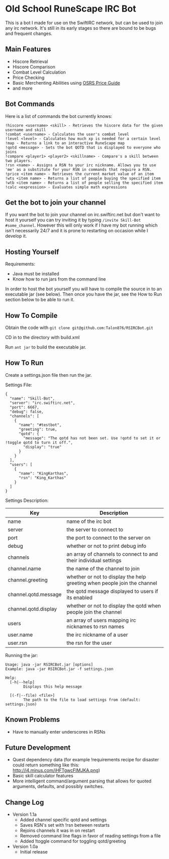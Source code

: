 Old School RuneScape IRC Bot
============================

This is a bot I made for use on the SwiftIRC network, but can be used to join any irc network. It's still in its early stages so there are bound to be bugs and frequent changes.

Main Features
--------

* Hiscore Retrieval
* Hiscore Comparison
* Combat Level Calculation
* Price Checking
* Basic Merchenting Abilities using [OSRS Price Guide](http://forums.zybez.net/pages/2007-price-guide)
* and more

Bot Commands
--------

Here is a list of commands the bot currently knows:

    !hiscore <username> <skill> - Retrieves the hiscore data for the given username and skill
    !combat <username> - Calculates the user's combat level
    !level <level> - Calculates how much xp is needed for a certain level
    !map - Returns a link to an interactive RuneScape map
    !qotd <message> - Sets the bot QOTD that is displayed to everyone who joins
    !compare <player1> <player2> <skillname> - Compare's a skill between two players.
    !rsn <name> - Assigns a RSN to your irc nickname. Allows you to use 'me' as a substitute for your RSN in commands that require a RSN.
    !price <item name> - Retrieves the current market value of an item
    !wts <item name> - Returns a list of people buying the specified item
    !wtb <item name> - Returns a list of people selling the specified item
    !calc <expression> - Evaluates simple math expressions

Get the bot to join your channel
--------------------------------
If you want the bot to join your channel on irc.swiftirc.net but don't want to host it yourself you can try inviting it by typing `/invite Skill-Bot #some_channel`. However this will only work if I have my bot running which isn't necessarily 24/7 and it is prone to restarting on occasion while I develop it.


Hosting Yourself
----------------
Requirements:

* Java must be installed
* Know how to run jars from the command line

In order to host the bot yourself you will have to compile the source in to an executable jar (see below).
Then once you have the jar, see the How to Run section below to be able to run it.

How To Compile
--------------

Obtain the code with `git clone git@github.com:Talon876/RSIRCBot.git`

CD in to the directory with build.xml

Run `ant jar` to build the executable jar.


How To Run
----------
Create a settings.json file then run the jar.

Settings File:

    {
      "name": "Skill-Bot",
      "server": "irc.swiftirc.net",
      "port": 6667,
      "debug": false,
      "channels": [
        {
          "name": "#testbot",
          "greeting": true,
          "qotd": {
            "message": "The qotd has not been set. Use !qotd to set it or !toggle qotd to turn it off.",
            "display": "true"
          }
        }
      ],
      "users": [
        {
          "name": "KingKarthas",
          "rsn": "King_Karthas"
        }
      ]
    }

Settings Description:

|Key|Description|
|---|-----------|
|name| name of the irc bot|
|server | the server to connect to|
|port | the port to connect to the server on|
|debug | whether or not to print debug info|
|channels | an array of channels to connect to and their individual settings|
|channel.name | the name of the channel to join|
|channel.greeting | whether or not to display the help greeting when people join the channel|
|channel.qotd.message | the qotd message displayed to users if its enabled|
|channel.qotd.display | whether or not to display the qotd when people join the channel|
|users | an array of users mapping irc nicknames to rsn names|
|user.name | the irc nickname of a user|
|user.rsn | the rsn for the user|

Running the jar:

    Usage: java -jar RSIRCBot.jar [options]
    Example: java -jar RSIRCBot.jar -f settings.json

    Help:
      [-h|--help]
            Displays this help message

      [(-f|--file) <file>]
            The path to the file to load settings from (default: settings.json)


Known Problems
--------------
*  Have to manually enter underscores in RSNs

Future Development
------------------

* Quest dependency data (for example !requirements recipe for disaster could return something like this: http://i4.minus.com/iHFTgwcFIMJKA.png)
* Basic skill calculator features
* More intelligent command/argument parsing that allows for quoted arguments, defaults, and possibly switches.

Change Log
----------
*  Version 1.1a
    * Added channel specific qotd and settings
    * Saves RSN's set with !rsn between restarts
    * Rejoins channels it was in on restart
    * Removed command line flags in favor of reading settings from a file
    * Added !toggle command for toggling qotd/greeting
*  Version 1.0a
    * Initial release